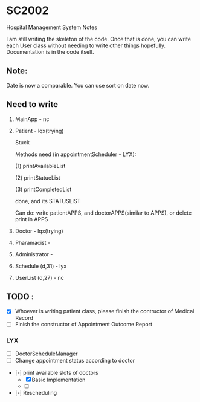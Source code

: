 # SC2002

Hospital Management System Notes

I am still writing the skeleton of the code. Once that is done, you can write each User class without needing to write other things hopefully. Documentation is in the code itself.

## Note:

Date is now a comparable. You can use sort on date now.

## Need to write

1. MainApp - nc
2. Patient - lqx(trying)

   Stuck

   Methods need (in appointmentScheduler - LYX):

   (1) printAvailableList

   (2) printStatueList

   (3) printCompletedList

   done, and its STATUSLIST

   Can do: write patientAPPS, and doctorAPPS(similar to APPS), or delete print in APPS
3. Doctor - lqx(trying)
4. Pharamacist -
5. Administrator -
6. Schedule (d,31) - lyx
7. UserList (d,27) - nc

## TODO :

- [X]  Whoever is writing patient class, please finish the contructor of Medical Record
- [ ]  Finish the constructor of Appointment Outcome Report

### LYX

- [ ]  DoctorScheduleManager
  - [ ]  Change appointment status according to doctor

- [-]  print available slots of doctors
  - [X]  Basic Implementation
  - [ ]
- [-]  Rescheduling
